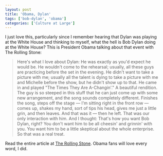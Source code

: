 ```yaml
---
layout: post
title: 'Obama, Dylan'
tags: ['bob-dylan', 'obama']
categories: ['Culture at Large']
---
```

I just love this, particularly since I remember hearing that Dylan was playing at the White House and thinking to myself, what the hell is Bob Dylan doing at the White House? This is President Obama talking about that event with The Rolling Stone:
<blockquote>Here's what I love about Dylan: He was exactly as you'd expect he would be. He wouldn't come to the rehearsal; usually, all these guys are practicing before the set in the evening. He didn't want to take a picture with me; usually all the talent is dying to take a picture with me and Michelle before the show, but he didn't show up to that. He came in and played "The Times They Are A-Changin'." A beautiful rendition. The guy is so steeped in this stuff that he can just come up with some new arrangement, and the song sounds completely different. Finishes the song, steps off the stage — I'm sitting right in the front row — comes up, shakes my hand, sort of tips his head, gives me just a little grin, and then leaves. And that was it — then he left. That was our only interaction with him. And I thought: That's how you want Bob Dylan, right? You don't want him to be all cheesin' and grinnin' with you. You want him to be a little skeptical about the whole enterprise. So that was a real treat.</blockquote>
Read the entire article at <a href="http://www.rollingstone.com/politics/news/17390/209395?RS_show_page=0">The Rolling Stone</a>. Obama fans will love every word, I did.

